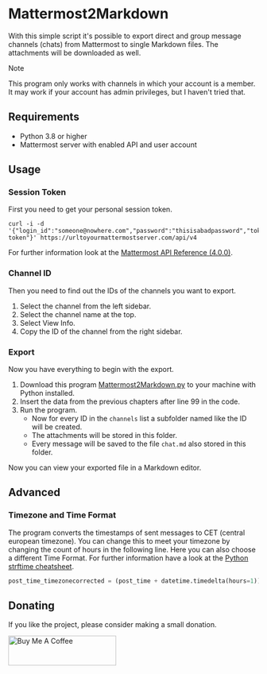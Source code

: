 # Mattermost2Markdown
With this simple script it's possible to export direct and group message channels (chats) from Mattermost to single Markdown files.
The attachments will be downloaded as well.

> [!NOTE]  
> This program only works with channels in which your account is a member.
> It may work if your account has admin privileges, but I haven't tried that.

## Requirements
- Python 3.8 or higher
- Mattermost server with enabled API and user account

## Usage
### Session Token
First you need to get your personal session token.

```commandline
curl -i -d '{"login_id":"someone@nowhere.com","password":"thisisabadpassword","token":"mfa-token"}' https://urltoyourmattermostserver.com/api/v4
```

For further information look at the [Mattermost API Reference (4.0.0)](https://api.mattermost.com/#tag/authentication
).

### Channel ID
Then you need to find out the IDs of the channels you want to export.

1. Select the channel from the left sidebar.
2. Select the channel name at the top.
3. Select View Info.
4. Copy the ID of the channel from the right sidebar.

### Export
Now you have everything to begin with the export.

1. Download this program [Mattermost2Markdown.py](https://github.com/simon-eller/Mattermost2Markdown/blob/main/Mattermost2Markdown.py) to your machine with Python installed.
2. Insert the data from the previous chapters after line 99 in the code.
3. Run the program.
   - Now for every ID in the `channels` list a subfolder named like the ID will be created.
   - The attachments will be stored in this folder.
   - Every message will be saved to the file `chat.md` also stored in this folder.

Now you can view your exported file in a Markdown editor.

## Advanced
### Timezone and Time Format
The program converts the timestamps of sent messages to CET (central european timezone). You can change this to meet your timezone by changing the count of hours in the following line.
Here you can also choose a different Time Format. For further information have a look at the [Python strftime cheatsheet](https://strftime.org/).
```python
post_time_timezonecorrected = (post_time + datetime.timedelta(hours=1)).strftime('%d.%m.%Y %H:%M:%S')
```

## Donating

If you like the project, please consider making a small donation.

<a href="https://www.buymeacoffee.com/simoneller" target="_blank"><img src="https://cdn.buymeacoffee.com/buttons/v2/default-yellow.png" alt="Buy Me A Coffee" style="height: 60px !important;width: 217px !important;" ></a>